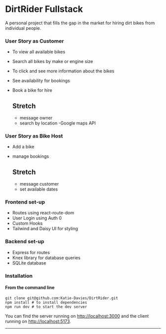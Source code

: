 # DirtRider Fullstack 

A personal project that fills the gap in the market for hiring dirt bikes from individual people. 

### User Story as Customer 

* To view all available bikes
* Search all bikes by make or engine size
* To click and see more information about the bikes
* See availability for bookings
* Book a bike for hire 

  ## Stretch
  * message owner
  * search by location -Google maps API

### User Story as Bike Host
* Add a bike
* manage bookings

  ## Stretch
  * message customer
  * set available dates

### Frontend set-up 
* Routes using react-route-dom
* User Login using Auth 0
* Custom Hooks
* Tailwind and Daisy UI for styling

### Backend set-up 
* Express for routes
* Knex library for database queries
* SQLite database 



### Installation
#### **From the command line**

```
git clone git@github.com:Katie-Davies/DirtRider.git
npm install # to install dependencies
npm run dev # to start the dev server
```

You can find the server running on [http://localhost:3000](http://localhost:3000) and the client running on [http://localhost:5173](http://localhost:5173).

---

